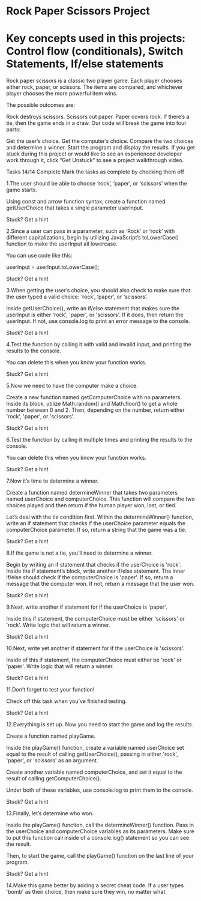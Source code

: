 # Rock Paper Scissors Project 
# Key concepts used in this projects: Control flow (conditionals), Switch Statements, If/else statements 


Rock paper scissors is a classic two player game. Each player chooses either rock, paper, or scissors. The items are compared, and whichever player chooses the more powerful item wins.

The possible outcomes are:

Rock destroys scissors.
Scissors cut paper.
Paper covers rock.
If there’s a tie, then the game ends in a draw.
Our code will break the game into four parts:

Get the user’s choice.
Get the computer’s choice.
Compare the two choices and determine a winner.
Start the program and display the results.
If you get stuck during this project or would like to see an experienced developer work through it, click “Get Unstuck“ to see a project walkthrough video.

Tasks
14/14 Complete
Mark the tasks as complete by checking them off

1.The user should be able to choose ‘rock’, ‘paper’, or ‘scissors’ when the game starts.

Using const and arrow function syntax, create a function named getUserChoice that takes a single parameter userInput.


Stuck? Get a hint

2.Since a user can pass in a parameter, such as ‘Rock’ or ‘rock’ with different capitalizations, begin by utilizing JavaScript’s toLowerCase() function to make the userInput all lowercase.

You can use code like this:

userInput = userInput.toLowerCase();

Stuck? Get a hint

3.When getting the user’s choice, you should also check to make sure that the user typed a valid choice: ‘rock’, ‘paper’, or ‘scissors’.

Inside getUserChoice(), write an if/else statement that makes sure the userInput is either 'rock', 'paper', or 'scissors'. If it does, then return the userInput. If not, use console.log to print an error message to the console.


Stuck? Get a hint

4.Test the function by calling it with valid and invalid input, and printing the results to the console.

You can delete this when you know your function works.


Stuck? Get a hint

5.Now we need to have the computer make a choice.

Create a new function named getComputerChoice with no parameters. Inside its block, utilize Math.random() and Math.floor() to get a whole number between 0 and 2. Then, depending on the number, return either 'rock', 'paper', or 'scissors'.


Stuck? Get a hint

6.Test the function by calling it multiple times and printing the results to the console.

You can delete this when you know your function works.


Stuck? Get a hint

7.Now it’s time to determine a winner.

Create a function named determineWinner that takes two parameters named userChoice and computerChoice. This function will compare the two choices played and then return if the human player won, lost, or tied.

Let’s deal with the tie condition first. Within the determineWinner() function, write an if statement that checks if the userChoice parameter equals the computerChoice parameter. If so, return a string that the game was a tie.


Stuck? Get a hint

8.If the game is not a tie, you’ll need to determine a winner.

Begin by writing an if statement that checks if the userChoice is 'rock'. Inside the if statement’s block, write another if/else statement. The inner if/else should check if the computerChoice is 'paper'. If so, return a message that the computer won. If not, return a message that the user won.


Stuck? Get a hint

9.Next, write another if statement for if the userChoice is 'paper'.

Inside this if statement, the computerChoice must be either 'scissors' or 'rock'. Write logic that will return a winner.


Stuck? Get a hint

10.Next, write yet another if statement for if the userChoice is 'scissors'.

Inside of this if statement, the computerChoice must either be 'rock' or 'paper'. Write logic that will return a winner.


Stuck? Get a hint

11.Don’t forget to test your function!

Check off this task when you’ve finished testing.


Stuck? Get a hint

12.Everything is set up. Now you need to start the game and log the results.

Create a function named playGame.

Inside the playGame() function, create a variable named userChoice set equal to the result of calling getUserChoice(), passing in either 'rock', 'paper', or 'scissors' as an argument.

Create another variable named computerChoice, and set it equal to the result of calling getComputerChoice().

Under both of these variables, use console.log to print them to the console.


Stuck? Get a hint

13.Finally, let’s determine who won.

Inside the playGame() function, call the determineWinner() function. Pass in the userChoice and computerChoice variables as its parameters. Make sure to put this function call inside of a console.log() statement so you can see the result.

Then, to start the game, call the playGame() function on the last line of your program.


Stuck? Get a hint

14.Make this game better by adding a secret cheat code. If a user types 'bomb' as their choice, then make sure they win, no matter what
